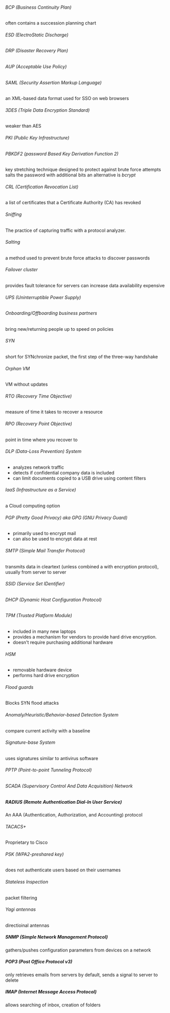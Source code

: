 
###### BCP (Business Continuity Plan)
often contains a succession planning chart

###### ESD (ElectroStatic Discharge)

###### DRP (Disaster Recovery Plan)

###### AUP (Acceptable Use Policy)

###### SAML (Security Assertion Markup Language)
an XML-based data format
used for SSO on web browsers

###### 3DES (Triple Data Encryption Standard)
weaker than AES

###### PKI (Public Key Infrastructure)

###### PBKDF2 (password Based Key Derivation Function 2)
key stretching technique designed to protect against brute force attempts 
salts the password with additional bits
an alternative is _bcrypt_

###### CRL (Certification Revocation List) 
a list of certificates that a Certificate Authority (CA) has revoked

###### Sniffing
The practice of capturing traffic with a protocol analyzer. 

###### Salting
a method used to prevent brute force attacks to discover passwords

###### Failover cluster
provides fault tolerance for servers 
can increase data availability
expensive



###### UPS (Uninterruptible Power Supply)

###### Onboarding/Offboarding business partners
bring new/returning people up to speed on policies

###### SYN
short for SYNchronize packet, the first step of the three-way handshake

###### Orphan VM
VM without updates

###### RTO (Recovery Time Objective)
measure of time it takes to recover a resource

###### RPO (Recovery Point Objective)
point in time where you recover to

###### DLP (Data-Loss Prevention) System
 - analyzes network traffic
 - detects if confidential company data is included
 - can limit documents copied to a USB drive using content filters

###### IaaS (Infrastructure as a Service)
a Cloud computing option

###### PGP (Pretty Good Privacy) aka GPG (GNU Privacy Guard)
- primarily used to encrypt mail
- can also be used to encrypt data at rest

###### SMTP (Simple Mail Transfer Protocol)
transmits data in cleartext (unless combined a with encryption protocol), usually from server to server

###### SSID (Service Set IDentifier)

###### DHCP (Dynamic Host Configuration Protocol)

###### TPM (Trusted Platform Module)
 - included in many new laptops 
 - provides a mechanism for vendors to provide hard drive encryption.
 - doesn't require purchasing additional hardware

###### HSM
 - removable hardware device
 - performs hard drive encryption

###### Flood guards
Blocks SYN flood attacks

###### Anomaly/Heuristic/Behavior-based Detection System
compare current activity with a baseline

###### Signature-base System
uses signatures similar to antivirus software

###### PPTP (Point-to-point Tunneling Protocol)

###### SCADA (Supervisory Control And Data Acquisition) Network

##### RADIUS (Remote Authentication Dial-In User Service)
An AAA (Authentication, Authorization, and Accounting) protocol
 
###### TACACS+ 
Proprietary to Cisco

###### PSK (WPA2-preshared key)
does not authenticate users based on their usernames

###### Stateless Inspection
packet filtering

###### Yagi antennas
directioinal antennas

##### SNMP (Simple Network Management Protocol)
gathers/pushes configuration parameters from devices on a network

##### POP3 (Post Office Protocol v3)
only retrieves emails from servers
by default, sends a signal to server to delete

##### IMAP (Internet Message Access Protocol)
allows searching of inbox, creation of folders